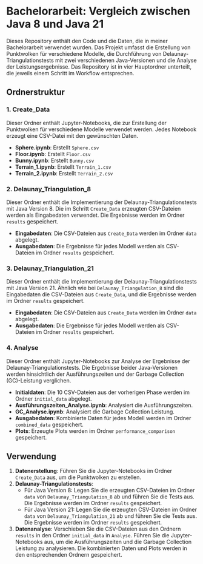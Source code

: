 # Bachelorarbeit: Vergleich zwischen Java 8 und Java 21

Dieses Repository enthält den Code und die Daten, die in meiner Bachelorarbeit verwendet wurden. Das Projekt umfasst die Erstellung von Punktwolken für verschiedene Modelle, die Durchführung von Delaunay-Triangulationstests mit zwei verschiedenen Java-Versionen und die Analyse der Leistungsergebnisse. Das Repository ist in vier Hauptordner unterteilt, die jeweils einem Schritt im Workflow entsprechen.

## Ordnerstruktur

### 1. Create_Data

Dieser Ordner enthält Jupyter-Notebooks, die zur Erstellung der Punktwolken für verschiedene Modelle verwendet werden. Jedes Notebook erzeugt eine CSV-Datei mit den gewünschten Daten.

- **Sphere.ipynb**: Erstellt `Sphere.csv`
- **Floor.ipynb**: Erstellt `Floor.csv`
- **Bunny.ipynb**: Erstellt `Bunny.csv`
- **Terrain_1.ipynb**: Erstellt `Terrain_1.csv`
- **Terrain_2.ipynb**: Erstellt `Terrain_2.csv`

### 2. Delaunay_Triangulation_8

Dieser Ordner enthält die Implementierung der Delaunay-Triangulationstests mit Java Version 8. Die im Schritt `Create_Data` erzeugten CSV-Dateien werden als Eingabedaten verwendet. Die Ergebnisse werden im Ordner `results` gespeichert.

- **Eingabedaten**: Die CSV-Dateien aus `Create_Data` werden im Ordner `data` abgelegt.
- **Ausgabedaten**: Die Ergebnisse für jedes Modell werden als CSV-Dateien im Ordner `results` gespeichert.

### 3. Delaunay_Triangulation_21

Dieser Ordner enthält die Implementierung der Delaunay-Triangulationstests mit Java Version 21. Ähnlich wie bei `Delaunay_Triangulation_8` sind die Eingabedaten die CSV-Dateien aus `Create_Data`, und die Ergebnisse werden im Ordner `results` gespeichert.

- **Eingabedaten**: Die CSV-Dateien aus `Create_Data` werden im Ordner `data` abgelegt.
- **Ausgabedaten**: Die Ergebnisse für jedes Modell werden als CSV-Dateien im Ordner `results` gespeichert.

### 4. Analyse

Dieser Ordner enthält Jupyter-Notebooks zur Analyse der Ergebnisse der Delaunay-Triangulationstests. Die Ergebnisse beider Java-Versionen werden hinsichtlich der Ausführungszeiten und der Garbage Collection (GC)-Leistung verglichen.

- **Initialdaten**: Die 10 CSV-Dateien aus der vorherigen Phase werden im Ordner `initial_data` abgelegt.
- **Ausführungszeiten_Analyse.ipynb**: Analysiert die Ausführungszeiten.
- **GC_Analyse.ipynb**: Analysiert die Garbage Collection Leistung.
- **Ausgabedaten**: Kombinierte Daten für jedes Modell werden im Ordner `combined_data` gespeichert.
- **Plots**: Erzeugte Plots werden im Ordner `performance_comparison` gespeichert.

## Verwendung

1. **Datenerstellung**: Führen Sie die Jupyter-Notebooks im Ordner `Create_Data` aus, um die Punktwolken zu erstellen.
2. **Delaunay-Triangulationstests**:
    - Für Java Version 8: Legen Sie die erzeugten CSV-Dateien im Ordner `data` von `Delaunay_Triangulation_8` ab und führen Sie die Tests aus. Die Ergebnisse werden im Ordner `results` gespeichert.
    - Für Java Version 21: Legen Sie die erzeugten CSV-Dateien im Ordner `data` von `Delaunay_Triangulation_21` ab und führen Sie die Tests aus. Die Ergebnisse werden im Ordner `results` gespeichert.
3. **Datenanalyse**: Verschieben Sie die CSV-Dateien aus den Ordnern `results` in den Ordner `initial_data` in `Analyse`. Führen Sie die Jupyter-Notebooks aus, um die Ausführungszeiten und die Garbage Collection Leistung zu analysieren. Die kombinierten Daten und Plots werden in den entsprechenden Ordnern gespeichert.
